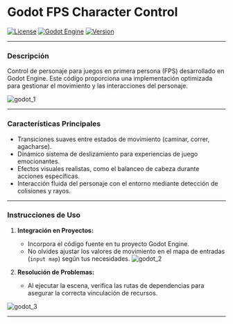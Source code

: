 
# Godot FPS Character Control

[![License](https://img.shields.io/badge/license-MIT-green.svg)](https://opensource.org/licenses/MIT)
[![Godot Engine](https://img.shields.io/badge/godot-4.1%2B-blue.svg)](https://godotengine.org/)
[![Version](https://img.shields.io/badge/version-v1.0.0-orange.svg)](#)

---

### Descripción

Control de personaje para juegos en primera persona (FPS) desarrollado en Godot Engine. Este código proporciona una implementación optimizada para gestionar el movimiento y las interacciones del personaje.

![godot_1](https://github.com/uribecesar/fps-godot-simple/assets/5619245/44e1c8f4-c771-4ce7-9c01-6228bbca616e)

---

### Características Principales

- Transiciones suaves entre estados de movimiento (caminar, correr, agacharse).
- Dinámico sistema de deslizamiento para experiencias de juego emocionantes.
- Efectos visuales realistas, como el balanceo de cabeza durante acciones específicas.
- Interacción fluida del personaje con el entorno mediante detección de colisiones y rayos.
  
---

### Instrucciones de Uso

1. **Integración en Proyectos:**
   - Incorpora el código fuente en tu proyecto Godot Engine.
   - No olvides ajustar los valores de movimiento en el mapa de entradas (`input map`) según tus necesidades.
![godot_2](https://github.com/uribecesar/fps-godot-simple/assets/5619245/182774e9-6877-44c9-bb79-418138c838ef)

2. **Resolución de Problemas:**
   - Al ejecutar la escena, verifica las rutas de dependencias para asegurar la correcta vinculación de recursos.

![godot_3](https://github.com/uribecesar/fps-godot-simple/assets/5619245/e1463202-fa6d-4db2-b7c9-a93424ab8a68)

---
